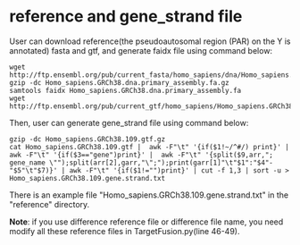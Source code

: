 # reference and gene_strand file
User can download reference(the pseudoautosomal region (PAR) on the Y is annotated) fasta and gtf, and generate faidx file using command below:  
``` download and index
wget http://ftp.ensembl.org/pub/current_fasta/homo_sapiens/dna/Homo_sapiens.GRCh38.dna.primary_assembly.fa.gz
gzip -dc Homo_sapiens.GRCh38.dna.primary_assembly.fa.gz
samtools faidx Homo_sapiens.GRCh38.dna.primary_assembly.fa
wget http://ftp.ensembl.org/pub/current_gtf/homo_sapiens/Homo_sapiens.GRCh38.109.gtf.gz
```
  
Then, user can generate gene_strand file using command below:  
``` generate gene_strand file
gzip -dc Homo_sapiens.GRCh38.109.gtf.gz
cat Homo_sapiens.GRCh38.109.gtf |  awk -F"\t" '{if($1!~/^#/) print}' | awk -F"\t" '{if($3=="gene")print}' |  awk -F"\t" '{split($9,arr,"; gene_name \"");split(arr[2],garr,"\";");print(garr[1]"\t"$1":"$4"-"$5"\t"$7)}' | awk -F"\t" '{if($1!="")print}' | cut -f 1,3 | sort -u > Homo_sapiens.GRCh38.109.gene.strand.txt
```  

There is an example file "Homo_sapiens.GRCh38.109.gene.strand.txt" in the "reference" directory.  
  
**Note**: if you use difference reference file or difference file name, you need modify all these reference files in TargetFusion.py(line 46-49).   
